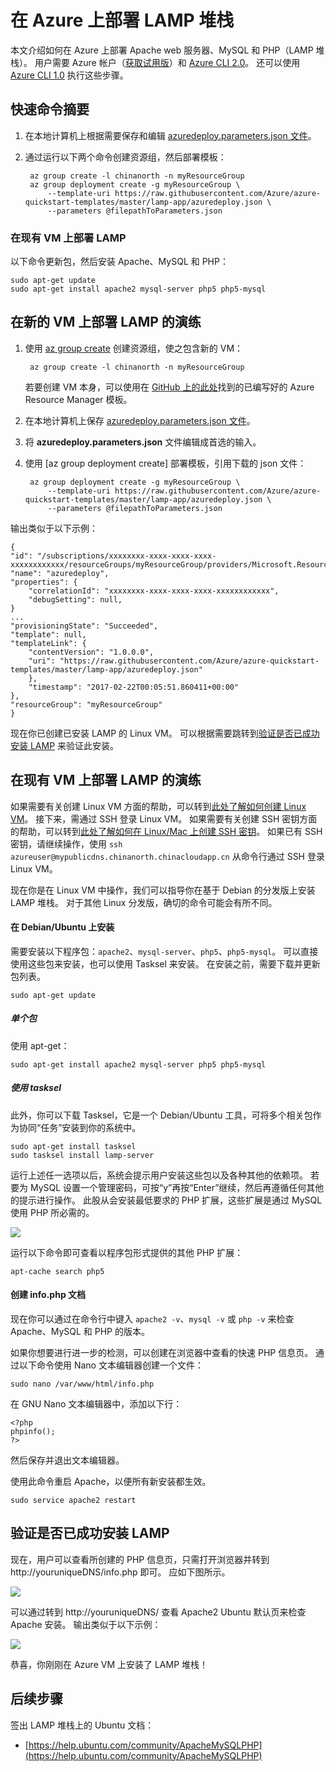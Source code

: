 <properties
    pageTitle="在 Azure 中的 Linux 虚拟机上部署 LAMP | Azure"
    description="了解如何在 Azure 中的 Linux VM 上安装 LAMP 堆栈"
    services="virtual-machines-linux"
    documentationcenter="virtual-machines"
    author="jluk"
    manager="timlt"
    editor=""
    tags="azure-resource-manager"
    translationtype="Human Translation" />
<tags
    ms.assetid="6c12603a-e391-4d3e-acce-442dd7ebb2fe"
    ms.service="virtual-machines-linux"
    ms.workload="infrastructure-services"
    ms.tgt_pltfrm="vm-linux"
    ms.devlang="NA"
    ms.topic="article"
    ms.date="2/21/2017"
    wacn.date="04/24/2017"
    ms.author="juluk"
    ms.sourcegitcommit="a114d832e9c5320e9a109c9020fcaa2f2fdd43a9"
    ms.openlocfilehash="f2875bcd093bf9cd79ea17d6c999bddf932886fb"
    ms.lasthandoff="04/14/2017" />

# <a name="deploy-lamp-stack-on-azure"></a>在 Azure 上部署 LAMP 堆栈
本文介绍如何在 Azure 上部署 Apache web 服务器、MySQL 和 PHP（LAMP 堆栈）。 用户需要 Azure 帐户（[获取试用版](/pricing/1rmb-trial/)）和 [Azure CLI 2.0](https://docs.microsoft.com/zh-cn/cli/azure/install-az-cli2)。 还可以使用 [Azure CLI 1.0](/documentation/articles/virtual-machines-linux-create-lamp-stack-nodejs/) 执行这些步骤。

## <a name="quick-command-summary"></a>快速命令摘要

1. 在本地计算机上根据需要保存和编辑 [azuredeploy.parameters.json 文件](https://raw.githubusercontent.com/Azure/azure-quickstart-templates/master/lamp-app/azuredeploy.parameters.json)。
2. 通过运行以下两个命令创建资源组，然后部署模板：

        az group create -l chinanorth -n myResourceGroup
        az group deployment create -g myResourceGroup \
            --template-uri https://raw.githubusercontent.com/Azure/azure-quickstart-templates/master/lamp-app/azuredeploy.json \
            --parameters @filepathToParameters.json

### <a name="deploy-lamp-on-existing-vm"></a>在现有 VM 上部署 LAMP
以下命令更新包，然后安装 Apache、MySQL 和 PHP：

    sudo apt-get update
    sudo apt-get install apache2 mysql-server php5 php5-mysql

## <a name="deploy-lamp-on-new-vm-walkthrough"></a>在新的 VM 上部署 LAMP 的演练

1. 使用 [az group create](https://docs.microsoft.com/zh-cn/cli/azure/group#create) 创建资源组，使之包含新的 VM：

        az group create -l chinanorth -n myResourceGroup

    若要创建 VM 本身，可以使用在 [GitHub 上的此处](https://github.com/Azure/azure-quickstart-templates/tree/master/lamp-app)找到的已编写好的 Azure Resource Manager 模板。

2. 在本地计算机上保存 [azuredeploy.parameters.json 文件](https://raw.githubusercontent.com/Azure/azure-quickstart-templates/master/lamp-app/azuredeploy.parameters.json)。
3. 将 **azuredeploy.parameters.json** 文件编辑成首选的输入。
4. 使用 [az group deployment create] 部署模板，引用下载的 json 文件：

        az group deployment create -g myResourceGroup \
            --template-uri https://raw.githubusercontent.com/Azure/azure-quickstart-templates/master/lamp-app/azuredeploy.json \
            --parameters @filepathToParameters.json

输出类似于以下示例：

    {
    "id": "/subscriptions/xxxxxxxx-xxxx-xxxx-xxxx-xxxxxxxxxxxx/resourceGroups/myResourceGroup/providers/Microsoft.Resources/deployments/azuredeploy",
    "name": "azuredeploy",
    "properties": {
        "correlationId": "xxxxxxxx-xxxx-xxxx-xxxx-xxxxxxxxxxxx",
        "debugSetting": null,
    }
    ...
    "provisioningState": "Succeeded",
    "template": null,
    "templateLink": {
        "contentVersion": "1.0.0.0",
        "uri": "https://raw.githubusercontent.com/Azure/azure-quickstart-templates/master/lamp-app/azuredeploy.json"
        },
        "timestamp": "2017-02-22T00:05:51.860411+00:00"
    },
    "resourceGroup": "myResourceGroup"
    }

现在你已创建已安装 LAMP 的 Linux VM。 可以根据需要跳转到[验证是否已成功安装 LAMP](#verify-lamp-successfully-installed) 来验证此安装。

## <a name="deploy-lamp-on-existing-vm-walkthrough"></a>在现有 VM 上部署 LAMP 的演练
如果需要有关创建 Linux VM 方面的帮助，可以转到[此处了解如何创建 Linux VM](/documentation/articles/virtual-machines-linux-quick-create-cli/)。 接下来，需通过 SSH 登录 Linux VM。 如果需要有关创建 SSH 密钥方面的帮助，可以转到[此处了解如何在 Linux/Mac 上创建 SSH 密钥](/documentation/articles/virtual-machines-linux-mac-create-ssh-keys/)。
如果已有 SSH 密钥，请继续操作，使用 `ssh azureuser@mypublicdns.chinanorth.chinacloudapp.cn` 从命令行通过 SSH 登录 Linux VM。

现在你是在 Linux VM 中操作，我们可以指导你在基于 Debian 的分发版上安装 LAMP 堆栈。 对于其他 Linux 分发版，确切的命令可能会有所不同。

#### <a name="installing-on-debianubuntu"></a>在 Debian/Ubuntu 上安装
需要安装以下程序包：`apache2`、`mysql-server`、`php5`、`php5-mysql`。 可以直接使用这些包来安装，也可以使用 Tasksel 来安装。
在安装之前，需要下载并更新包列表。

    sudo apt-get update

##### <a name="individual-packages"></a>单个包
使用 apt-get：

    sudo apt-get install apache2 mysql-server php5 php5-mysql

##### <a name="using-tasksel"></a>使用 tasksel
此外，你可以下载 Tasksel，它是一个 Debian/Ubuntu 工具，可将多个相关包作为协同“任务”安装到你的系统中。

    sudo apt-get install tasksel
    sudo tasksel install lamp-server

运行上述任一选项以后，系统会提示用户安装这些包以及各种其他的依赖项。 若要为 MySQL 设置一个管理密码，可按“y”再按“Enter”继续，然后再遵循任何其他的提示进行操作。 此股从会安装最低要求的 PHP 扩展，这些扩展是通过 MySQL 使用 PHP 所必需的。 

![][1]

运行以下命令即可查看以程序包形式提供的其他 PHP 扩展：

    apt-cache search php5

#### <a name="create-infophp-document"></a>创建 info.php 文档
现在你可以通过在命令行中键入 `apache2 -v`、`mysql -v` 或 `php -v` 来检查 Apache、MySQL 和 PHP 的版本。

如果你想要进行进一步的检测，可以创建在浏览器中查看的快速 PHP 信息页。 通过以下命令使用 Nano 文本编辑器创建一个文件：

    sudo nano /var/www/html/info.php

在 GNU Nano 文本编辑器中，添加以下行：

    <?php
    phpinfo();
    ?>

然后保存并退出文本编辑器。

使用此命令重启 Apache，以便所有新安装都生效。

    sudo service apache2 restart

## <a name="verify-lamp-successfully-installed"></a>验证是否已成功安装 LAMP
现在，用户可以查看所创建的 PHP 信息页，只需打开浏览器并转到 http://youruniqueDNS/info.php 即可。 应如下图所示。

![][2]

可以通过转到 http://youruniqueDNS/ 查看 Apache2 Ubuntu 默认页来检查 Apache 安装。 输出类似于以下示例：

![][3]

恭喜，你刚刚在 Azure VM 上安装了 LAMP 堆栈！

## <a name="next-steps"></a>后续步骤
签出 LAMP 堆栈上的 Ubuntu 文档：

* [https://help.ubuntu.com/community/ApacheMySQLPHP](https://help.ubuntu.com/community/ApacheMySQLPHP)

[1]: ./media/virtual-machines-linux-deploy-lamp-stack/configmysqlpassword-small.png
[2]: ./media/virtual-machines-linux-deploy-lamp-stack/phpsuccesspage.png
[3]: ./media/virtual-machines-linux-deploy-lamp-stack/apachesuccesspage.png
<!--Update_Description: change from CLI 1.0 to CLI 2.0-->